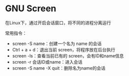 #  GNU Screen

在Linux下，通过开启会话窗口，将不同的进程分离运行

常用指令：
* screen -S name：创建一个名为 name 的会话
* Ctrl + a + d：退出当前 screen，将程序放在后台执行
* screen -ls：查看当前已有的 screen，会有ID和name信息
* screen -r 会话ID或name：进入会话
* screen -S name -X quit：删除名为name的会话
